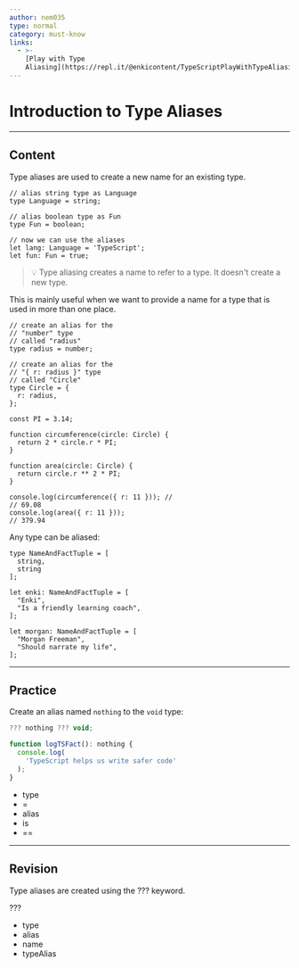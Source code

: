 ```yaml
---
author: nem035
type: normal
category: must-know
links:
  - >-
    [Play with Type
    Aliasing](https://repl.it/@enkicontent/TypeScriptPlayWithTypeAliasing){website}
---
```


# Introduction to Type Aliases


---

## Content

Type aliases are used to create a new name for an existing type.

```plain-text
// alias string type as Language
type Language = string;

// alias boolean type as Fun
type Fun = boolean;

// now we can use the aliases
let lang: Language = 'TypeScript';
let fun: Fun = true;
```

> 💡 Type aliasing creates a name to refer to a type. It doesn't create a new type.

This is mainly useful when we want to provide a name for a type that is used in more than one place.

```plain-text
// create an alias for the
// "number" type
// called "radius"
type radius = number;

// create an alias for the
// "{ r: radius }" type
// called "Circle"
type Circle = {
  r: radius,
};

const PI = 3.14;

function circumference(circle: Circle) {
  return 2 * circle.r * PI;
}

function area(circle: Circle) {
  return circle.r ** 2 * PI;
}

console.log(circumference({ r: 11 })); //
// 69.08
console.log(area({ r: 11 }));
// 379.94
```

Any type can be aliased:

```plain-text
type NameAndFactTuple = [
  string,
  string
];

let enki: NameAndFactTuple = [
  "Enki",
  "Is a friendly learning coach",
];

let morgan: NameAndFactTuple = [
  "Morgan Freeman",
  "Should narrate my life",
];
```


---

## Practice

Create an alias named `nothing` to the `void` type:

```ts
??? nothing ??? void;

function logTSFact(): nothing {
  console.log(
    'TypeScript helps us write safer code'
  );
}
```

- type
- =
- alias
- is
- ==


---

## Revision

Type aliases are created using the ??? keyword.

???

- type
- alias
- name
- typeAlias
 
